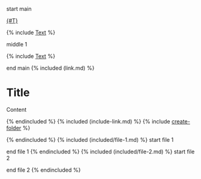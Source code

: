 start main

[{#T}](./include-link.md)

{% include [Text](included/file-1.md) %}

middle 1

{% include [Text](included/file-2.md) %}

end main
{% included (link.md) %}
# Title

Content

{% endincluded %}
{% included (include-link.md) %}
{% include [create-folder](./link.md) %}

{% endincluded %}
{% included (included/file-1.md) %}
start file 1

end file 1
{% endincluded %}
{% included (included/file-2.md) %}
start file 2

end file 2
{% endincluded %}